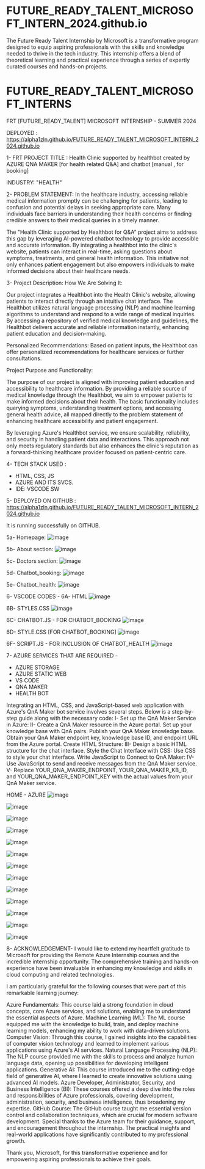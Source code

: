 # FUTURE_READY_TALENT_MICROSOFT_INTERN_2024.github.io
The Future Ready Talent Internship by Microsoft is a transformative program designed to equip aspiring professionals with the skills and knowledge needed to thrive in the tech industry. This internship offers a blend of theoretical learning and practical experience through a series of expertly curated courses and hands-on projects.


# FUTURE_READY_TALENT_MICROSOFT_INTERNS
FRT [FUTURE_READY_TALENT] MICROSOFT INTERNSHIP - SUMMER 2024

DEPLOYED : 
https://alpha1zln.github.io/FUTURE_READY_TALENT_MICROSOFT_INTERN_2024.github.io


1- FRT PROJECT TITLE : 
Health Clinic supported by healthbot created by AZURE QNA MAKER [for health related Q&A] and chatbot [manual , for booking]

INDUSTRY: "HEALTH"


2-
PROBLEM STATEMENT:
In the healthcare industry, accessing reliable medical information promptly can be challenging for patients, leading to confusion and potential delays in seeking appropriate care. Many individuals face barriers in understanding their health concerns or finding credible answers to their medical queries in a timely manner.

The "Health Clinic supported by Healthbot for Q&A" project aims to address this gap by leveraging AI-powered chatbot technology to provide accessible and accurate information. By integrating a healthbot into the clinic's website, patients can interact in real-time, asking questions about symptoms, treatments, and general health information. This initiative not only enhances patient engagement but also empowers individuals to make informed decisions about their healthcare needs.




3-
Project Description:
How We Are Solving It:

Our project integrates a Healthbot into the Health Clinic's website, allowing patients to interact directly through an intuitive chat interface. The Healthbot utilizes natural language processing (NLP) and machine learning algorithms to understand and respond to a wide range of medical inquiries. By accessing a repository of verified medical knowledge and guidelines, the Healthbot delivers accurate and reliable information instantly, enhancing patient education and decision-making.

Personalized Recommendations: Based on patient inputs, the Healthbot can offer personalized recommendations for healthcare services or further consultations.


Project Purpose and Functionality:

The purpose of our project is aligned with improving patient education and accessibility to healthcare information. By providing a reliable source of medical knowledge through the Healthbot, we aim to empower patients to make informed decisions about their health. The basic functionality includes querying symptoms, understanding treatment options, and accessing general health advice, all mapped directly to the problem statement of enhancing healthcare accessibility and patient engagement.

By leveraging Azure's Healthbot service, we ensure scalability, reliability, and security in handling patient data and interactions. This approach not only meets regulatory standards but also enhances the clinic's reputation as a forward-thinking healthcare provider focused on patient-centric care.




4- TECH STACK USED : 
  - HTML, CSS, JS
  - AZURE AND ITS SVCS.
  - IDE: VSCODE SW



5-
DEPLOYED ON GITHUB : 
https://alpha1zln.github.io/FUTURE_READY_TALENT_MICROSOFT_INTERN_2024.github.io

It is running successfully on GITHUB.

5a- Homepage:
![image](https://github.com/Alpha1zln/FUTURE_READY_TALENT_MICROSOFT_INTERN.github.io/assets/98889077/028436ba-5b5b-4ab8-bbd2-16ba5419003b)

5b- About section:
![image](https://github.com/Alpha1zln/FUTURE_READY_TALENT_MICROSOFT_INTERN.github.io/assets/98889077/c34a2610-3386-4ef7-af46-07128bf9ed66)

5c- Doctors section:
![image](https://github.com/Alpha1zln/FUTURE_READY_TALENT_MICROSOFT_INTERN.github.io/assets/98889077/6ac6686a-5f03-4163-8a03-ace1b4f1eae7)

5d- Chatbot_booking: 
![image](https://github.com/Alpha1zln/FUTURE_READY_TALENT_MICROSOFT_INTERN.github.io/assets/98889077/39bc7b78-ed4f-46be-9777-58f513659372)

5e- Chatbot_health:
![image](https://github.com/Alpha1zln/FUTURE_READY_TALENT_MICROSOFT_INTERN.github.io/assets/98889077/5022d4a4-84c0-465d-a409-7de8b451b94c)


6- VSCODE CODES - 
6A-
HTML
![image](https://github.com/Alpha1zln/FUTURE_READY_TALENT_MICROSOFT_INTERN.github.io/assets/98889077/a0a202dc-04d8-4456-b26a-853e5fc7f412)


6B-
STYLES.CSS
![image](https://github.com/Alpha1zln/FUTURE_READY_TALENT_MICROSOFT_INTERN.github.io/assets/98889077/f726027c-02e4-4543-8f94-dd06fcd74d82)

6C-
CHATBOT.JS - FOR CHATBOT_BOOKING
![image](https://github.com/Alpha1zln/FUTURE_READY_TALENT_MICROSOFT_INTERN.github.io/assets/98889077/4da092ee-8ca1-4074-8ecf-4471863e4c4b)

6D-
STYLE.CSS [FOR CHATBOT_BOOKING]
![image](https://github.com/Alpha1zln/FUTURE_READY_TALENT_MICROSOFT_INTERN.github.io/assets/98889077/868a023d-0c83-421b-9a43-5644be993486)

6F-
SCRIPT.JS - FOR INCLUSION OF CHATBOT_HEALTH
![image](https://github.com/Alpha1zln/FUTURE_READY_TALENT_MICROSOFT_INTERN.github.io/assets/98889077/eab18fb7-7127-489f-833e-e43815edeec6)



7-
AZURE SERVICES THAT ARE REQUIRED - 
  - AZURE STORAGE
  - AZURE STATIC WEB
  - VS CODE
  - QNA MAKER
  - HEALTH BOT

Integrating an HTML, CSS, and JavaScript-based web application with Azure's QnA Maker bot service involves several steps. Below is a step-by-step guide along with the necessary code:
I-
Set up the QnA Maker Service in Azure:
II-
Create a QnA Maker resource in the Azure portal.
Set up your knowledge base with QnA pairs.
Publish your QnA Maker knowledge base.
Obtain your QnA Maker endpoint key, knowledge base ID, and endpoint URL from the Azure portal.
Create HTML Structure:
III-
Design a basic HTML structure for the chat interface.
Style the Chat Interface with CSS:
Use CSS to style your chat interface.
Write JavaScript to Connect to QnA Maker:
IV-
Use JavaScript to send and receive messages from the QnA Maker service.
V-
Replace YOUR_QNA_MAKER_ENDPOINT, YOUR_QNA_MAKER_KB_ID, and YOUR_QNA_MAKER_ENDPOINT_KEY with the actual values from your QnA Maker service.


HOME - AZURE
![image](https://github.com/Alpha1zln/FUTURE_READY_TALENT_MICROSOFT_INTERN.github.io/assets/98889077/f4a0c0c2-539a-4869-87df-5231d1052faf)


![image](https://github.com/Alpha1zln/FUTURE_READY_TALENT_MICROSOFT_INTERN_2024.github.io/assets/98889077/8d4f11be-ad82-4419-99ca-dc2f0ed729fa)

![image](https://github.com/Alpha1zln/FUTURE_READY_TALENT_MICROSOFT_INTERN_2024.github.io/assets/98889077/9c36a925-1743-4234-b7af-6df773c634eb)

![image](https://github.com/Alpha1zln/FUTURE_READY_TALENT_MICROSOFT_INTERN_2024.github.io/assets/98889077/2cc8f9e2-0e23-409c-8d44-dd9c7813a6e2)

![image](https://github.com/Alpha1zln/FUTURE_READY_TALENT_MICROSOFT_INTERN_2024.github.io/assets/98889077/c54591dd-e6cf-425a-a50c-bf54eaad144f)


![image](https://github.com/Alpha1zln/FUTURE_READY_TALENT_MICROSOFT_INTERN.github.io/assets/98889077/f164b69c-d043-425b-b25a-415a3ae32ff2)

![image](https://github.com/Alpha1zln/FUTURE_READY_TALENT_MICROSOFT_INTERN.github.io/assets/98889077/2b0d8853-4ec1-4400-996f-6c3d4db6fde3)


![image](https://github.com/Alpha1zln/FUTURE_READY_TALENT_MICROSOFT_INTERN_2024.github.io/assets/98889077/267fbc66-62a7-4409-875c-43d80cccc05c)

 
![image](https://github.com/Alpha1zln/FUTURE_READY_TALENT_MICROSOFT_INTERN_2024.github.io/assets/98889077/84f9ce22-78b6-4434-8d21-957751e860eb)


![image](https://github.com/Alpha1zln/FUTURE_READY_TALENT_MICROSOFT_INTERN.github.io/assets/98889077/f76573e5-e55b-429a-a5a3-1557de95e206)

![image](https://github.com/Alpha1zln/FUTURE_READY_TALENT_MICROSOFT_INTERN.github.io/assets/98889077/3ec38eb7-e519-42c3-bf0c-48642b8cfab0)

![image](https://github.com/Alpha1zln/FUTURE_READY_TALENT_MICROSOFT_INTERN.github.io/assets/98889077/3ef564ac-5917-4ac3-9742-18286af2424f)


![image](https://github.com/Alpha1zln/FUTURE_READY_TALENT_MICROSOFT_INTERN.github.io/assets/98889077/42b0e6a7-1a23-4a5b-be80-27e8e45591fa)





8-
ACKNOWLEDGEMENT-
I would like to extend my heartfelt gratitude to Microsoft for providing the Remote Azure Internship courses and the incredible internship opportunity. The comprehensive training and hands-on experience have been invaluable in enhancing my knowledge and skills in cloud computing and related technologies.

I am particularly grateful for the following courses that were part of this remarkable learning journey:

Azure Fundamentals: This course laid a strong foundation in cloud concepts, core Azure services, and solutions, enabling me to understand the essential aspects of Azure.
Machine Learning (ML): The ML course equipped me with the knowledge to build, train, and deploy machine learning models, enhancing my ability to work with data-driven solutions.
Computer Vision: Through this course, I gained insights into the capabilities of computer vision technology and learned to implement various applications using Azure's AI services.
Natural Language Processing (NLP): The NLP course provided me with the skills to process and analyze human language data, opening up possibilities for developing intelligent applications.
Generative AI: This course introduced me to the cutting-edge field of generative AI, where I learned to create innovative solutions using advanced AI models.
Azure Developer, Administrator, Security, and Business Intelligence (BI): These courses offered a deep dive into the roles and responsibilities of Azure professionals, covering development, administration, security, and business intelligence, thus broadening my expertise.
GitHub Course: The GitHub course taught me essential version control and collaboration techniques, which are crucial for modern software development.
Special thanks to the Azure team for their guidance, support, and encouragement throughout the internship. The practical insights and real-world applications have significantly contributed to my professional growth.

Thank you, Microsoft, for this transformative experience and for empowering aspiring professionals to achieve their goals.


